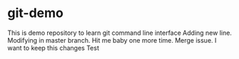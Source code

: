 # git-demo
This is demo repository to learn git command line interface
Adding new line. Modifying in master branch.
Hit me baby one more time.
Merge issue.
I want to keep this changes
Test
